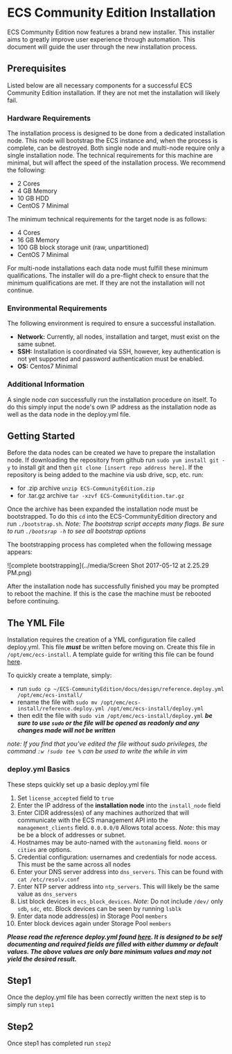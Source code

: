 # ECS Community Edition Installation

ECS Community Edition now features a brand new installer. This installer aims to greatly improve user experience through automation. This document will guide the user through the new installation process.

## Prerequisites

Listed below are all necessary components for a successful ECS Community Edition installation. If they are not met the installation will likely fail.

### Hardware Requirements

The installation process is designed to be done from a dedicated installation node. This node will bootstrap the ECS instance and, when the process is complete, can be destroyed. Both single node and multi-node require only a single installation node. The technical requirements for this machine are minimal, but will affect the speed of the installation process. We recommend the following:

* 2 Cores
* 4 GB Memory
* 10 GB HDD
* CentOS 7 Minimal

The minimum technical requirements for the target node is as follows:
 
* 4 Cores
* 16 GB Memory
* 100 GB block storage unit (raw, unpartitioned)
* CentOS 7 Minimal

For multi-node installations each data node must fulfill these minimum qualifications. The installer will do a pre-flight check to ensure that the minimum qualifications are met. If they are not the installation will not continue. 

### Environmental Requirements

The following environment is required to ensure a successful installation. 

* **Network:** Currently, all nodes, installation and target, must exist on the same subnet.
* **SSH:** Installation is coordinated via SSH, however, key authentication is not yet supported and password authentication must be enabled.
* **OS:** Centos7 Minimal

### Additional Information

A single node *can* successfully run the installation procedure on itself. To do this simply input the node's own IP address as the installation node as well as the data node in the deploy.yml file.

## Getting Started

Before the data nodes can be created we have to prepare the installation node. If downloading the repository from github run `sudo yum install git -y` to install git and then `git clone [insert repo address here]`. If the repository is being added to the machine via usb drive, scp, etc. run:

* for .zip archive `unzip ECS-CommunityEdition.zip`
* for .tar.gz archive `tar -xzvf ECS-CommunityEdition.tar.gz`

Once the archive has been expanded the installation node must be bootstrapped. To do this `cd` into the ECS-CommunityEdition directory and run `./bootstrap.sh`. *Note: The bootstrap script accepts many flags. Be sure to run `./bootsrap -h` to see all bootstrap options* 

The bootstrapping process has completed when the following message appears:

![complete bootstrapping](../media/Screen Shot 2017-05-12 at 2.25.29 PM.png)

After the installation node has successfully finished you may be prompted to reboot the machine. If this is the case the machine must be rebooted before continuing.


## The YML File

Installation requires the creation of a YML configuration file called deploy.yml. This file ***must*** be written before moving on. Create this file in `/opt/emc/ecs-install`. A template guide for writing this file can be found [here](deploy.yml.rst). 

To quickly create a template, simply: 

* run `sudo cp ~/ECS-CommunityEdition/docs/design/reference.deploy.yml /opt/emc/ecs-install/` 
* rename the file with `sudo mv /opt/emc/ecs-install/reference.deploy.yml /opt/emc/ecs-install/deploy.yml`
* then edit the file with `sudo vim /opt/emc/ecs-install/deploy.yml` ***be sure to use `sudo` or the file will be opened as readonly and any changes made will not be written***

*note: If you find that you've edited the file without sudo privileges, the command `:w !sudo tee %` can be used to write the while in vim*

### deploy.yml Basics

These steps quickly set up a basic deploy.yml file

1) Set `license_accepted` field to `true`
2) Enter the IP address of the **installation node** into the `install_node` field
3) Enter CIDR address(es) of any machines authorized that will communicate with the ECS management API into the `management_clients` field. `0.0.0.0/0` Allows total access. *Note*: this may be be a block of addresses or subnet.
4) Hostnames may be auto-named with the `autonaming` field. `moons` or `cities` are options.
5) Credential configuration: usernames and credentials for node access. This must be the same across all nodes
6) Enter your DNS server address into `dns_servers`. This can be found with `cat /etc/resolv.conf`
7) Enter NTP server address into `ntp_servers`. This will likely be the same value as `dns_servers`
7) List block devices in `ecs_block_devices`. *Note*: Do not include `/dev/` only `sdb`, `sdc`, etc. Block devices can be seen by running `lsblk` 
8) Enter data node address(es) in Storage Pool `members`
1) Enter block devices again under Storage Pool `members`

***Please read the reference deploy.yml found [here](). It is designed to be self documenting and required fields are filled with either dummy or default values. The above values are only bare minimum values and may not yield the desired result.***

## Step1

Once the deploy.yml file has been correctly written the next step is to simply run `step1`

## Step2

Once step1 has completed run `step2`

